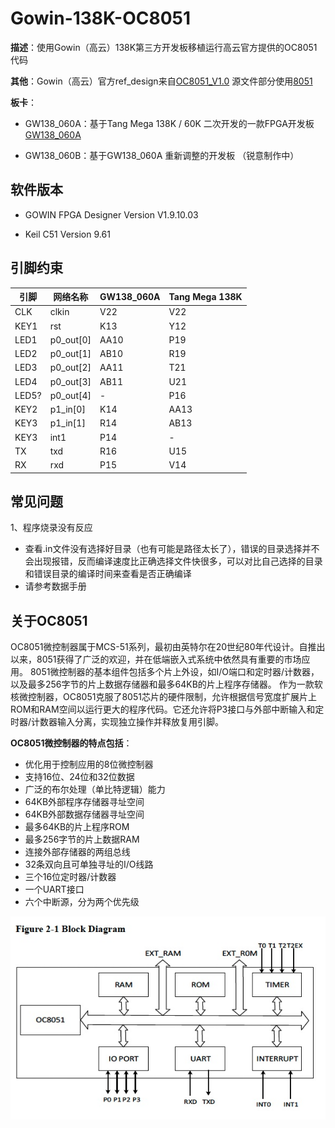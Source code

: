 # Gowin-138K-OC8051

**描述**：使用Gowin（高云）138K第三方开发板移植运行高云官方提供的OC8051代码 



**其他**：Gowin（高云）官方ref_design来自[OC8051_V1.0](https://github.com/GOWIN-FPGA/OC8051_V1.0) 源文件部分使用[8051](https://github.com/freecores/8051)


**板卡**：

+ GW138_060A：基于Tang Mega 138K / 60K 二次开发的一款FPGA开发板 [GW138_060A](https://bigpig.ongridea.com/h9wtn0)

+ GW138_060B：基于GW138_060A 重新调整的开发板 （锐意制作中）

## 软件版本

+ GOWIN FPGA Designer Version V1.9.10.03

+ Keil C51 Version 9.61

## 引脚约束
| 引脚 |  网络名称   | GW138_060A           | Tang Mega 138K|
| -----|-----| --------------------------------|-------------------|
| CLK|clkin      |  V22            | V22               |
| KEY1|rst      |  K13                  | Y12                |
| LED1|p0_out[0]      |  AA10              | P19                |
| LED2|p0_out[1]      |  AB10                    | R19             |
| LED3|p0_out[2]     |  AA11                  | T21                |
| LED4|p0_out[3]      |  AB11                  | U21                |
| LED5?|p0_out[4]      |  -                  | P16                |
| KEY2|p1_in[0]      |  K14                  | AA13                |
| KEY3|p1_in[1]     |  R14                  | AB13                |
| KEY3|int1       |  P14                  | -   |
| TX|txd       |  R16                  | U15                |
| RX|rxd       |  P15                  | V14                |

## 常见问题
1、程序烧录没有反应
+ 查看.in文件没有选择好目录（也有可能是路径太长了），错误的目录选择并不会出现报错，反而编译速度比正确选择文件快很多，可以对比自己选择的目录和错误目录的编译时间来查看是否正确编译
+ 请参考数据手册

## 关于OC8051

OC8051微控制器属于MCS-51系列，最初由英特尔在20世纪80年代设计。自推出以来，8051获得了广泛的欢迎，并在低端嵌入式系统中依然具有重要的市场应用。
8051微控制器的基本组件包括多个片上外设，如I/O端口和定时器/计数器，以及最多256字节的片上数据存储器和最多64KB的片上程序存储器。
作为一款软核微控制器，OC8051克服了8051芯片的硬件限制，允许根据信号宽度扩展片上ROM和RAM空间以运行更大的程序代码。它还允许将P3接口与外部中断输入和定时器/计数器输入分离，实现独立操作并释放复用引脚。

**OC8051微控制器的特点包括**：
+ 优化用于控制应用的8位微控制器
+ 支持16位、24位和32位数据
+ 广泛的布尔处理（单比特逻辑）能力
+ 64KB外部程序存储器寻址空间
+ 64KB外部数据存储器寻址空间
+ 最多64KB的片上程序ROM
+ 最多256字节的片上数据RAM
+ 连接外部存储器的两组总线
+ 32条双向且可单独寻址的I/O线路
+ 三个16位定时器/计数器
+ 一个UART接口
+ 六个中断源，分为两个优先级

<img src="doc/OC8051 pic 1.jpg">
